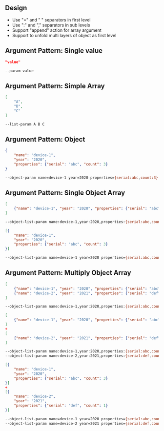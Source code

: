 ## Design

- Use "=" and " " separators in first level
- Use ":" and "," separators in sub levels
- Support "append" action for array argument
- Support to unfold multi layers of object as first level

## Argument Pattern: Single value

```json
"value"
```

```bash
--param value
```

## Argument Pattern: Simple Array

```json
[
    "A",
    "B",
    "C"
]
```

```bash
--list-param A B C
```

## Argument Pattern: Object

```json
{
    "name": "device-1",
    "year": "2020",
    "properties": {"serial": "abc", "count": 3}
}
```

```bash
--object-param name=device-1 year=2020 properties={serial:abc,count:3}
```


## Argument Pattern: Single Object Array

```json
[
    {"name": "device-1", "year": "2020", "properties": {"serial": "abc", "count": 3}}
]
```

```bash
--object-list-param name:device-1,year:2020,properties:{serial:abc,count:3}
```

```json
[{
    "name": "device-1",
    "year": "2020",
    "properties": {"serial": "abc", "count": 3}
}]
```

```bash
--object-list-param name=device-1 year=2020 properties={serial:abc,count:3}
```


## Argument Pattern: Multiply Object Array

```json
[
    {"name": "device-1", "year": "2020", "properties": {"serial": "abc", "count": 3}},
    {"name": "device-2", "year": "2021", "properties": {"serial": "def", "count": 1}}
]
```

```bash
--object-list-param name:device-1,year:2020,properties:{serial:abc,count:3} name:device-2,year:2021,properties:{serial:def,count:1}
```

```json
[
    {"name": "device-1", "year": "2020", "properties": {"serial": "abc", "count": 3}}
]
+
[
    {"name": "device-2", "year": "2021", "properties": {"serial": "def", "count": 1}}
]
```

```bash
--object-list-param name:device-1,year:2020,properties:{serial:abc,count:3}
--object-list-param name:device-2,year:2021,properties:{serial:def,count:1}
```

```json
[{
    "name": "device-1",
    "year": "2020",
    "properties": {"serial": "abc", "count": 3}
}]
+
[{
    "name": "device-2",
    "year": "2021",
    "properties": {"serial": "def", "count": 1}
}]
```

```bash
--object-list-param name=device-1 year=2020 properties={serial:abc,count:3}
--object-list-param name=device-2 year=2021 properties={serial:def,count:1}
```

